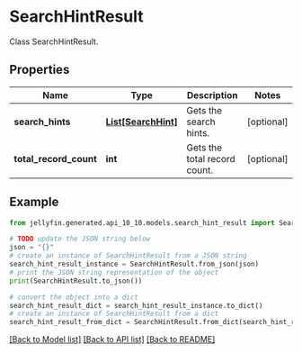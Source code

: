 # SearchHintResult

Class SearchHintResult.

## Properties

Name | Type | Description | Notes
------------ | ------------- | ------------- | -------------
**search_hints** | [**List[SearchHint]**](SearchHint.md) | Gets the search hints. | [optional] 
**total_record_count** | **int** | Gets the total record count. | [optional] 

## Example

```python
from jellyfin.generated.api_10_10.models.search_hint_result import SearchHintResult

# TODO update the JSON string below
json = "{}"
# create an instance of SearchHintResult from a JSON string
search_hint_result_instance = SearchHintResult.from_json(json)
# print the JSON string representation of the object
print(SearchHintResult.to_json())

# convert the object into a dict
search_hint_result_dict = search_hint_result_instance.to_dict()
# create an instance of SearchHintResult from a dict
search_hint_result_from_dict = SearchHintResult.from_dict(search_hint_result_dict)
```
[[Back to Model list]](README.md#documentation-for-models) [[Back to API list]](README.md#documentation-for-api-endpoints) [[Back to README]](README.md)


